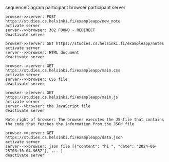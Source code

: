 sequenceDiagram
    participant browser
    participant server
    
    browser->>server: POST https://studies.cs.helsinki.fi/exampleapp/new_note
    activate server
    server-->>browser: 302 FOUND - REDIRECT
    deactivate server
    
    browser->>server: GET https://studies.cs.helsinki.fi/exampleapp/notes
    activate server
    server-->>browser: HTML document
    deactivate server

    browser-->server: GET https://studies.cs.helsinki.fi/exampleapp/main.css
    activate server
    server-->>browser: CSS file
    deactivate server

    browser-->server: GET https://studies.cs.helsinki.fi/exampleapp/main.js
    activate server
    server-->browser: the JavaScript file
    deactivate server

    Note right of browser: The browser executes the JS-file that contains the code that fetches the information from the JSON file

    browser->>server: GET https://studies.cs.helsinki.fi/exampleapp/data.json
    activate server
    server-->>browser: json file [{"content": "hi ", "date": "2024-06-25T08:10:04.965Z"}, ... ]
    deactivate server

    
